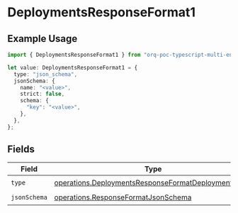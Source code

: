 # DeploymentsResponseFormat1

## Example Usage

```typescript
import { DeploymentsResponseFormat1 } from "orq-poc-typescript-multi-env-version/models/operations";

let value: DeploymentsResponseFormat1 = {
  type: "json_schema",
  jsonSchema: {
    name: "<value>",
    strict: false,
    schema: {
      "key": "<value>",
    },
  },
};
```

## Fields

| Field                                                                                                                      | Type                                                                                                                       | Required                                                                                                                   | Description                                                                                                                |
| -------------------------------------------------------------------------------------------------------------------------- | -------------------------------------------------------------------------------------------------------------------------- | -------------------------------------------------------------------------------------------------------------------------- | -------------------------------------------------------------------------------------------------------------------------- |
| `type`                                                                                                                     | [operations.DeploymentsResponseFormatDeploymentsType](../../models/operations/deploymentsresponseformatdeploymentstype.md) | :heavy_check_mark:                                                                                                         | N/A                                                                                                                        |
| `jsonSchema`                                                                                                               | [operations.ResponseFormatJsonSchema](../../models/operations/responseformatjsonschema.md)                                 | :heavy_check_mark:                                                                                                         | N/A                                                                                                                        |
